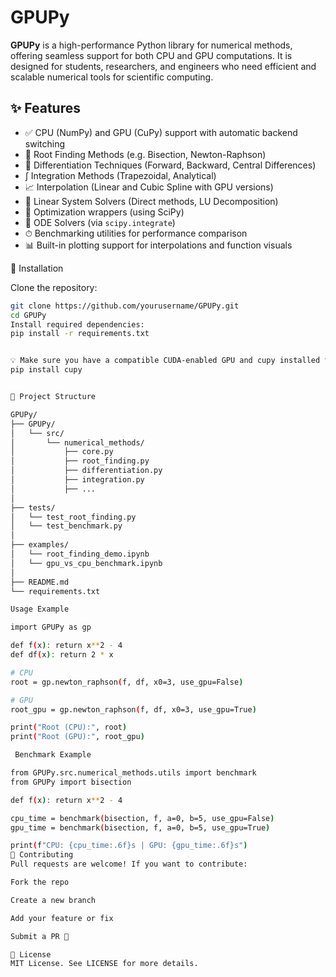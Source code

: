 # GPUPy 

**GPUPy** is a high-performance Python library for numerical methods, offering seamless support for both CPU and GPU computations. It is designed for students, researchers, and engineers who need efficient and scalable numerical tools for scientific computing.

## ✨ Features

- ✅ CPU (NumPy) and GPU (CuPy) support with automatic backend switching
- 🔁 Root Finding Methods (e.g. Bisection, Newton-Raphson)
- 🔬 Differentiation Techniques (Forward, Backward, Central Differences)
- ∫ Integration Methods (Trapezoidal, Analytical)
- 📈 Interpolation (Linear and Cubic Spline with GPU versions)
- 🔄 Linear System Solvers (Direct methods, LU Decomposition)
- 🧠 Optimization wrappers (using SciPy)
- 🧮 ODE Solvers (via `scipy.integrate`)
- ⏱ Benchmarking utilities for performance comparison
- 📊 Built-in plotting support for interpolations and function visuals

 🔧 Installation

Clone the repository:

```bash
git clone https://github.com/yourusername/GPUPy.git
cd GPUPy
Install required dependencies:
pip install -r requirements.txt


💡 Make sure you have a compatible CUDA-enabled GPU and cupy installed to use GPU features:
pip install cupy


📁 Project Structure

GPUPy/
├── GPUPy/
│   └── src/
│       └── numerical_methods/
│           ├── core.py
│           ├── root_finding.py
│           ├── differentiation.py
│           ├── integration.py
│           ├── ...
│
├── tests/
│   └── test_root_finding.py
│   └── test_benchmark.py
│
├── examples/
│   └── root_finding_demo.ipynb
│   └── gpu_vs_cpu_benchmark.ipynb
│
├── README.md
└── requirements.txt

Usage Example

import GPUPy as gp

def f(x): return x**2 - 4
def df(x): return 2 * x

# CPU
root = gp.newton_raphson(f, df, x0=3, use_gpu=False)

# GPU
root_gpu = gp.newton_raphson(f, df, x0=3, use_gpu=True)

print("Root (CPU):", root)
print("Root (GPU):", root_gpu)

 Benchmark Example

from GPUPy.src.numerical_methods.utils import benchmark
from GPUPy import bisection

def f(x): return x**2 - 4

cpu_time = benchmark(bisection, f, a=0, b=5, use_gpu=False)
gpu_time = benchmark(bisection, f, a=0, b=5, use_gpu=True)

print(f"CPU: {cpu_time:.6f}s | GPU: {gpu_time:.6f}s")
🤝 Contributing
Pull requests are welcome! If you want to contribute:

Fork the repo

Create a new branch

Add your feature or fix

Submit a PR 🚀

📜 License
MIT License. See LICENSE for more details.

